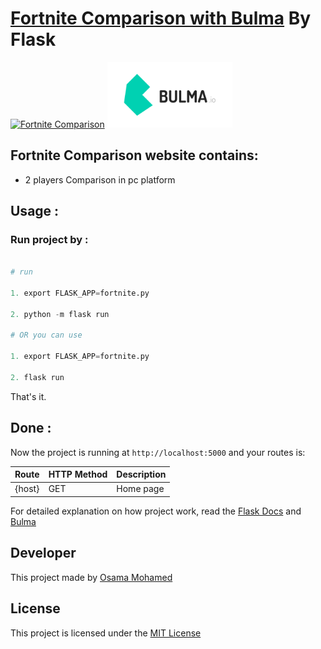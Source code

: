 # [Fortnite Comparison with Bulma](https://www.facebook.com/osama.mohamed.ms) By Flask

[<img src="http://flask.pocoo.org/static/logo/flask.png" width="200" title="Fortnite Comparison" >](https://www.facebook.com/osama.mohamed.ms)
[<img src="https://raw.githubusercontent.com/jgthms/bulma/master/docs/images/bulma-banner.png" width="200" title="Fortnite Comparison" >](https://www.facebook.com/osama.mohamed.ms)


## Fortnite Comparison website contains:
* 2 players Comparison in pc platform


## Usage :
### Run project by :

``` python

# run 

1. export FLASK_APP=fortnite.py

2. python -m flask run

# OR you can use

1. export FLASK_APP=fortnite.py

2. flask run

```

That's it.

## Done :

Now the project is running at `http://localhost:5000` and your routes is:


| Route                                                      | HTTP Method 	   | Description                           	      |
|:-----------------------------------------------------------|:----------------|:---------------------------------------------|
| {host}       	                                             | GET       	     | Home page                                    |


For detailed explanation on how project work, read the [Flask Docs](http://flask.pocoo.org/docs/0.12/) and [Bulma](https://bulma.io/documentation/overview/start/)

## Developer
This project made by [Osama Mohamed](https://www.facebook.com/osama.mohamed.ms)

## License
This project is licensed under the [MIT License](https://opensource.org/licenses/MIT)

